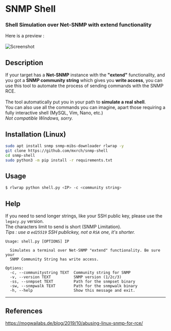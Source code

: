 # SNMP Shell
### Shell Simulation over Net-SNMP with extend functionality

Here is a preview :\
\
![Screenshot](https://user-images.githubusercontent.com/17338428/86642223-083ac100-bfdc-11ea-85da-2cece511534d.PNG)

## Description
If your target has a **Net-SNMP** instance with the **"extend"** functionality, and you got a **SNMP community string** which gives you **write access**, you can use this tool to automate the process of sending commands with the SNMP RCE.\
\
The tool automatically put you in your path to **simulate a real shell**.\
You can also use all the commands you can imagine, apart those requiring a fully interactive shell (MySQL, Vim, Nano, etc.)\
*Not compatible Windows, sorry.*

## Installation (Linux)
```bash
sudo apt install snmp snmp-mibs-downloader rlwrap -y
git clone https://github.com/mxrch/snmp-shell
cd snmp-shell
sudo python3 -m pip install -r requirements.txt
```

## Usage
```bash
$ rlwrap python shell.py <IP> -c <community string>
```

## Help
If you need to send longer strings, like your SSH public key, please use the `legacy.py` version.\
The characters limit to send is short (SNMP Limitation).\
*Tips : use a `ed25519` SSH publickey, not a `RSA` one, it's shorter.*

```
Usage: shell.py [OPTIONS] IP

  Simulates a terminal over Net-SNMP "extend" functionality. Be sure your
  SNMP Community String has write access.

Options:
  -c, --communitystring TEXT  Community string for SNMP
  -v, --version TEXT          SNMP version (1/2c/3)
  -ss, --snmpset TEXT         Path for the snmpset binary
  -sw, --snmpwalk TEXT        Path for the snmpwalk binary
  -h, --help                  Show this message and exit.
```

*****
## References
https://mogwailabs.de/blog/2019/10/abusing-linux-snmp-for-rce/
